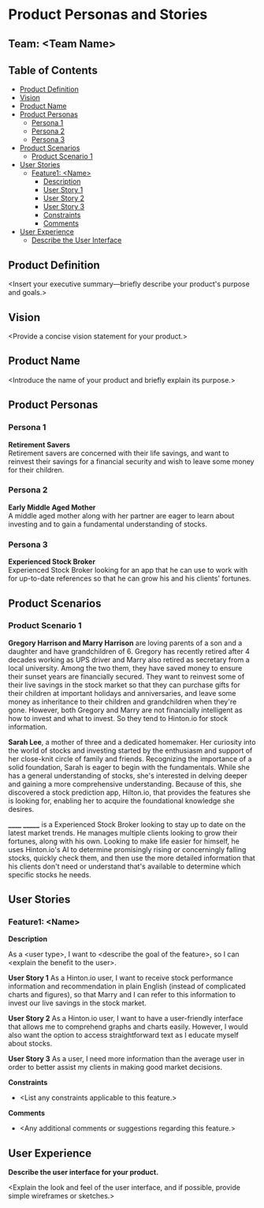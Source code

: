 # Product Personas and Stories

## Team: \<Team Name\>

## Table of Contents

- [Product Definition](#product-definition)
- [Vision](#vision)
- [Product Name](#product-name)
- [Product Personas](#product-personas)
  - [Persona 1](#persona-1)
  - [Persona 2](#persona-2)
  - [Persona 3](#persona-3)
- [Product Scenarios](#product-scenarios)
  - [Product Scenario 1](#product-scenario-1)
- [User Stories](#user-stories)
  - [Feature1: \<Name\>](#feature1-name)
    - [Description](#description)
    - [User Story 1](#user-story-1)
    - [User Story 2](#user-story-2)
    - [User Story 3](#user-story-3)
    - [Constraints](#constraints)
    - [Comments](#comments)
- [User Experience](#user-experience)
  - [Describe the User Interface](#describe-the-user-interface)

## Product Definition

\<Insert your executive summary—briefly describe your product's purpose and goals.>

## Vision

\<Provide a concise vision statement for your product.>

## Product Name

\<Introduce the name of your product and briefly explain its purpose.>

## Product Personas

### Persona 1

**Retirement Savers**
<br>Retirement savers are concerned with their life savings, and want to reinvest their savings for a financial security and wish to leave some money for their children.

### Persona 2

**Early Middle Aged Mother**
<br>A middle aged mother along with her partner are eager to learn about investing and to gain a fundamental understanding of stocks.

### Persona 3

**Experienced Stock Broker**
<br>Experienced Stock Broker looking for an app that he can use to work with for up-to-date references so that he
can grow his and his clients' fortunes.

## Product Scenarios

### Product Scenario 1

**Gregory Harrison and Marry Harrison** are loving parents of a son and a daughter and have grandchildren of 6. Gregory has recently retired after 4 decades working as UPS driver and Marry also retired as secretary from a local university. Among the two them, they have saved money to ensure their sunset years are financially secured. They want to reinvest some of their live savings in the stock market so that they can purchase gifts for their children at important holidays and anniversaries, and leave some money as inheritance to their children and grandchildren when they're gone. However, both Gregory and Marry are not financially intelligent as how to invest and what to invest. So they tend to Hinton.io for stock information.

**Sarah Lee**, a mother of three and a dedicated homemaker. Her curiosity into the world of stocks and investing started by the enthusiasm and support of her close-knit circle of family and friends. Recognizing the importance of a solid foundation, Sarah is eager to begin with the fundamentals. While she has a general understanding of stocks, she's interested in delving deeper and gaining a more comprehensive understanding. Because of this, she discovered a stock prediction app, Hilton.io,  that provides the features she is looking for, enabling her to acquire the foundational knowledge she desires.

**____ _____** is a Experienced Stock Broker looking to stay up to date on the latest market trends. He manages multiple clients
looking to grow their fortunes, along with his own. Looking to make life easier for himself, he uses Hinton.io's AI to
determine promisingly rising or concerningly falling stocks, quickly check them, and then use the more detailed information
that his clients don't need or understand that's available to determine which specific stocks he needs.
## User Stories

### Feature1: \<Name\>

**Description**

As a \<user type\>, I want to \<describe the goal of the feature\>, so I can \<explain the benefit to the user\>.

**User Story 1**
As a Hinton.io user, I want to receive stock performance information and recommendation in plain English (instead of complicated charts and figures), so that Marry and I can refer to this information to invest our live savings in the stock market. 

**User Story 2**
As a Hinton.io user, I want to have a user-friendly interface that allows me to comprehend graphs and charts easily. However, I would also want the option to access straightforward text as I educate myself about stocks. 

**User Story 3**
As a user, I need more information than the average user in order to better assist my clients in making good market decisions.

**Constraints**

- \<List any constraints applicable to this feature.>

**Comments**

- \<Any additional comments or suggestions regarding this feature.>

## User Experience

**Describe the user interface for your product.**

\<Explain the look and feel of the user interface, and if possible, provide simple wireframes or sketches.>